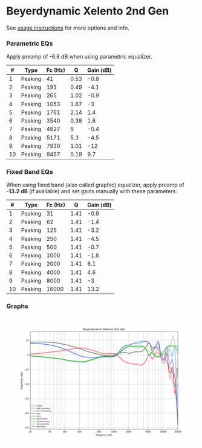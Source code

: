 # Beyerdynamic Xelento 2nd Gen
See [usage instructions](https://github.com/jaakkopasanen/AutoEq#usage) for more options and info.

### Parametric EQs
Apply preamp of -6.8 dB when using parametric equalizer.

|   # | Type    |   Fc (Hz) |    Q |   Gain (dB) |
|-----|---------|-----------|------|-------------|
|   1 | Peaking |        41 | 0.53 |        -0.8 |
|   2 | Peaking |       191 | 0.49 |        -4.1 |
|   3 | Peaking |       265 | 1.02 |        -0.9 |
|   4 | Peaking |      1053 | 1.67 |        -3   |
|   5 | Peaking |      1761 | 2.14 |         1.4 |
|   6 | Peaking |      3540 | 0.38 |         1.6 |
|   7 | Peaking |      4827 | 6    |        -0.4 |
|   8 | Peaking |      5171 | 5.3  |        -4.5 |
|   9 | Peaking |      7930 | 1.01 |       -12   |
|  10 | Peaking |      9457 | 0.19 |         9.7 |

### Fixed Band EQs
When using fixed band (also called graphic) equalizer, apply preamp of **-13.2 dB** (if available) and set gains manually with these parameters.

|   # | Type    |   Fc (Hz) |    Q |   Gain (dB) |
|-----|---------|-----------|------|-------------|
|   1 | Peaking |        31 | 1.41 |        -0.9 |
|   2 | Peaking |        62 | 1.41 |        -1.4 |
|   3 | Peaking |       125 | 1.41 |        -3.2 |
|   4 | Peaking |       250 | 1.41 |        -4.5 |
|   5 | Peaking |       500 | 1.41 |        -0.7 |
|   6 | Peaking |      1000 | 1.41 |        -1.8 |
|   7 | Peaking |      2000 | 1.41 |         6.1 |
|   8 | Peaking |      4000 | 1.41 |         4.6 |
|   9 | Peaking |      8000 | 1.41 |        -3   |
|  10 | Peaking |     16000 | 1.41 |        13.2 |

### Graphs
![](./Beyerdynamic%20Xelento%202nd%20Gen.png)
